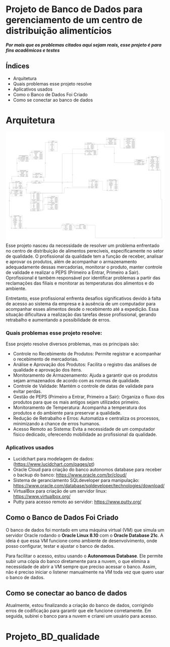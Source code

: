 # Projeto de Banco de Dados para gerenciamento de um centro de distribuição alimentícios
***Por mais que os problemas citados aqui sejam reais, esse projeto é para fins acadêmicos e testes***  

## Índices
- Arquitetura
- Quais problemas esse projeto resolve
- Aplicativos usados
- Como o Banco de Dados Foi Criado
- Como se conectar ao banco de dados
    
# Arquitetura
![Modelagem banco](img_modelagem/Arq_etapa1.png)
Esse projeto nasceu da necessidade de resolver um problema enfrentado no centro de distribuição de alimentos perecíveis, especificamente no setor de qualidade. O profissional da qualidade tem a função de receber, analisar e aprovar os produtos, além de acompanhar o armazenamento adequadamente dessas mercadorias, monitorar o produto, manter controle de validade e realizar o PEPS (Primeiro a Entrar, Primeiro a Sair). Oprofissional é também responsável por identificar problemas a partir das reclamações das filiais e monitorar as temperaturas dos alimentos e do ambiente.

Entretanto, esse profissional enfrenta desafios significativos devido à falta de acesso ao sistema da empresa e à ausência de um computador para acompanhar esses alimentos desde o recebimento até a expedição. Essa situação dificultava a realização das tarefas desse profissional, gerando retrabalho e aumentando a possibilidade de erros.

### Quais problemas esse projeto resolve:
Esse projeto resolve diversos problemas, mas os principais são:

* Controle no Recebimento de Produtos: Permite registrar e acompanhar o recebimento de mercadorias.
* Análise e Aprovação dos Produtos: Facilita o registro das análises de qualidade e aprovação dos itens.
* Monitoramento de Armazenamento: Ajuda a garantir que os produtos sejam armazenados de acordo com as normas de qualidade.
* Controle de Validade: Mantém o controle de datas de validade para evitar perdas.
* Gestão de PEPS (Primeiro a Entrar, Primeiro a Sair): Organiza o fluxo dos produtos para que os mais antigos sejam utilizados primeiro.
* Monitoramento de Temperatura: Acompanha a temperatura dos produtos e do ambiente para preservar a qualidade.
* Redução de Retrabalho e Erros: Automatiza e centraliza os processos, minimizando a chance de erros humanos.
* Acesso Remoto ao Sistema: Evita a necessidade de um computador físico dedicado, oferecendo mobilidade ao profissional da qualidade.

### Aplicativos usados
* Lucidchart para modelagem de dados: (https://www.lucidchart.com/pages/pt)
* Oracle Cloud para criação do banco autonomos database para receber o backup do banco: https://www.oracle.com/br/cloud/
* Sistema de geranciamento SQLdeveloper para manipulação: https://www.oracle.com/database/sqldeveloper/technologies/download/
* VirtualBox para criação de um servidor linux: https://www.virtualbox.org/
* Putty para acesso remoto ao servidor: https://www.putty.org/

## Como o Banco de Dados Foi Criado

O banco de dados foi montado em uma máquina virtual (VM) que simula um servidor Oracle rodando o **Oracle Linux 8.10** com o **Oracle Database 21c**. A ideia é que essa VM funcione como ambiente de desenvolvimento, onde posso configurar, testar e ajustar o banco de dados.

Para facilitar o acesso, estou usando o **Autonomous Database**. Ele permite subir uma cópia do banco diretamente para a nuvem, o que elimina a necessidade de abrir a VM sempre que preciso acessar o banco. Assim, não é preciso iniciar o listener manualmente na VM toda vez que quero usar o banco de dados.


## Como se conectar ao banco de dados
Atualmente, estou finalizando a criação do banco de dados, corrigindo erros de codificação para garantir que ele funcione corretamente. Em seguida, subirei o banco para a nuvem e criarei um usuário para acesso.

# Projeto_BD_qualidade
